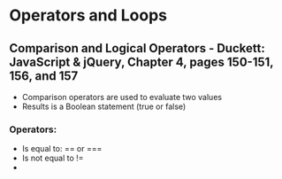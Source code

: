 # Operators and Loops

## Comparison and Logical Operators - Duckett: JavaScript & jQuery, Chapter 4, pages 150-151, 156, and 157
- Comparison operators are used to evaluate two values
- Results is a Boolean statement (true or false)

### Operators: 
- Is equal to: == or ===
- Is not equal to !=
-  
